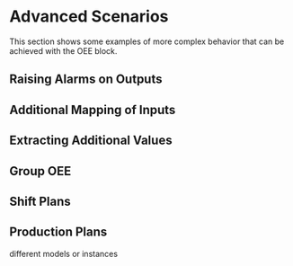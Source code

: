 # Advanced Scenarios
This section shows some examples of more complex behavior that can be achieved with the OEE block.

## Raising Alarms on Outputs

## Additional Mapping of Inputs

## Extracting Additional Values

## Group OEE

## Shift Plans

## Production Plans
different models or instances